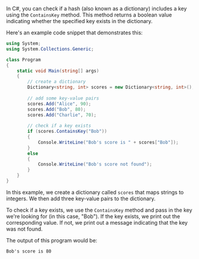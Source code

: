 In C#, you can check if a hash (also known as a dictionary) includes a key using the `ContainsKey` method. This method returns a boolean value indicating whether the specified key exists in the dictionary.

Here's an example code snippet that demonstrates this:

```csharp
using System;
using System.Collections.Generic;

class Program
{
    static void Main(string[] args)
    {
        // create a dictionary
        Dictionary<string, int> scores = new Dictionary<string, int>();
        
        // add some key-value pairs
        scores.Add("Alice", 90);
        scores.Add("Bob", 80);
        scores.Add("Charlie", 70);
        
        // check if a key exists
        if (scores.ContainsKey("Bob"))
        {
            Console.WriteLine("Bob's score is " + scores["Bob"]);
        }
        else
        {
            Console.WriteLine("Bob's score not found");
        }
    }
}
```

In this example, we create a dictionary called `scores` that maps strings to integers. We then add three key-value pairs to the dictionary.

To check if a key exists, we use the `ContainsKey` method and pass in the key we're looking for (in this case, "Bob"). If the key exists, we print out the corresponding value. If not, we print out a message indicating that the key was not found.

The output of this program would be:

```
Bob's score is 80
```